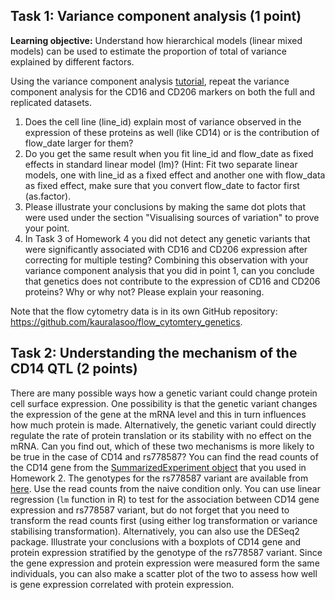 ## Task 1: Variance component analysis (1 point)
**Learning objective:** Understand how hierarchical models (linear mixed models) can be used to estimate the proportion of total of variance explained by different factors.

Using the variance component analysis [tutorial](https://github.com/kauralasoo/flow_cytomtery_genetics/blob/master/analysis/variance_components/estimate_variance_components.md), repeat the variance component analysis for the CD16 and CD206 markers on both the full and replicated datasets. 
1. Does the cell line (line_id) explain most of variance observed in the expression of these proteins as well (like CD14) or is the contribution of flow_date larger for them? 
2. Do you get the same result when you fit line_id and flow_date as fixed effects in standard linear model (lm)? (Hint: Fit two separate linear models, one with line_id as a fixed effect and another one with flow_data as fixed effect, make sure that you convert flow_date to factor first (as.factor).
3. Please illustrate your conclusions by making the same dot plots that were used under the section "Visualising sources of variation" to prove your point.
4. In Task 3 of Homework 4 you did not detect any genetic variants that were significantly associated with CD16 and CD206 expression after correcting for multiple testing? Combining this observation with your variance component analysis that you did in point 1, can you conclude that genetics does not contribute to the expression of CD16 and CD206 proteins? Why or why not? Please explain your reasoning.

Note that the flow cytometry data is in its own GitHub repository: https://github.com/kauralasoo/flow_cytomtery_genetics.

## Task 2: Understanding the mechanism of the CD14 QTL (2 points)
There are many possible ways how a genetic variant could change protein cell surface expression. One possibility is that the genetic variant changes the expression of the gene at the mRNA level and this in turn influences how much protein is made. Alternatively, the genetic variant could directly regulate the rate of protein translation or its stability with no effect on the mRNA. 
Can you find out, which of these two mechanisms is more likely to be true in the case of CD14 and rs778587? You can find the read counts of the CD14 gene from the [SummarizedExperiment object](https://courses.cs.ut.ee/2018/bioinfo/spring/uploads/Main/RNA_SummarizedExperiment.rds.zip) that you used in Homework 2. The genotypes for the rs778587 variant are available from [here](https://github.com/kauralasoo/flow_cytomtery_genetics/blob/master/data/genotypes/cd14_lead_variant.txt).  Use the read counts from the naive condition only. You can use linear regression (`lm` function in R) to test for the association between CD14 gene expression and rs778587 variant, but do not forget that you need to transform the read counts first (using either log transformation or variance stabilising transformation). Alternatively, you can also use the DESeq2 package. Illustrate your conclusions with a boxplots of CD14 gene and protein expression stratified by the genotype of the rs778587 variant. Since the gene expression and protein expression were measured form the same individuals, you can also make a scatter plot of the two to assess how well is gene expression correlated with protein expression. 


<!--stackedit_data:
eyJoaXN0b3J5IjpbMTQyNjQwOTc4MCwxODczODY2Mzc0LDYzMT
kzNzk1NV19
-->
